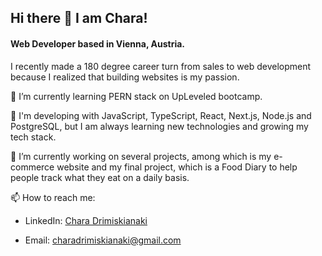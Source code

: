 ## Hi there 👋 I am Chara!

#### Web Developer based in Vienna, Austria.

I recently made a 180 degree career turn from sales to web development because I realized that building websites is my passion. 


🌱 I’m currently learning PERN stack on UpLeveled bootcamp.

🚀 I'm developing with JavaScript, TypeScript, React, Next.js, Node.js and PostgreSQL, but I am always learning new technologies and growing my tech stack.

🔭 I’m currently working on several projects, among which is my e-commerce website and my final project, which is a Food Diary to help people track what they eat on a daily basis.

📫 How to reach me: 

- LinkedIn: [Chara Drimiskianaki](https://www.linkedin.com/in/chara-drimiskianaki/)

- Email: charadrimiskianaki@gmail.com





